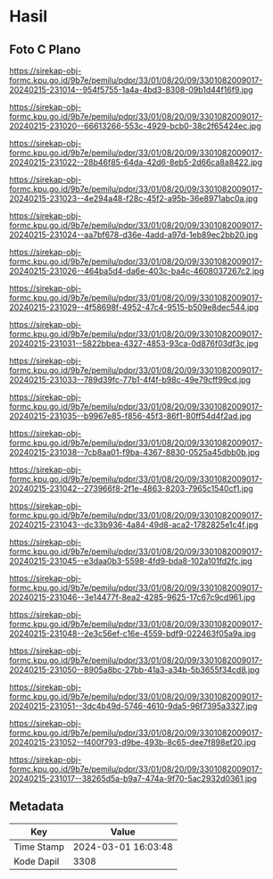 # Hasil

## Foto C Plano

https://sirekap-obj-formc.kpu.go.id/9b7e/pemilu/pdpr/33/01/08/20/09/3301082009017-20240215-231014--954f5755-1a4a-4bd3-8308-09b1d44f16f9.jpg

https://sirekap-obj-formc.kpu.go.id/9b7e/pemilu/pdpr/33/01/08/20/09/3301082009017-20240215-231020--66613266-553c-4929-bcb0-38c2f65424ec.jpg

https://sirekap-obj-formc.kpu.go.id/9b7e/pemilu/pdpr/33/01/08/20/09/3301082009017-20240215-231022--28b46f85-64da-42d6-8eb5-2d66ca8a8422.jpg

https://sirekap-obj-formc.kpu.go.id/9b7e/pemilu/pdpr/33/01/08/20/09/3301082009017-20240215-231023--4e294a48-f28c-45f2-a95b-36e8971abc0a.jpg

https://sirekap-obj-formc.kpu.go.id/9b7e/pemilu/pdpr/33/01/08/20/09/3301082009017-20240215-231024--aa7bf678-d36e-4add-a97d-1eb89ec2bb20.jpg

https://sirekap-obj-formc.kpu.go.id/9b7e/pemilu/pdpr/33/01/08/20/09/3301082009017-20240215-231026--464ba5d4-da6e-403c-ba4c-4608037267c2.jpg

https://sirekap-obj-formc.kpu.go.id/9b7e/pemilu/pdpr/33/01/08/20/09/3301082009017-20240215-231029--4f58698f-4952-47c4-9515-b509e8dec544.jpg

https://sirekap-obj-formc.kpu.go.id/9b7e/pemilu/pdpr/33/01/08/20/09/3301082009017-20240215-231031--5822bbea-4327-4853-93ca-0d876f03df3c.jpg

https://sirekap-obj-formc.kpu.go.id/9b7e/pemilu/pdpr/33/01/08/20/09/3301082009017-20240215-231033--789d39fc-77b1-4f4f-b98c-49e79cff99cd.jpg

https://sirekap-obj-formc.kpu.go.id/9b7e/pemilu/pdpr/33/01/08/20/09/3301082009017-20240215-231035--b9967e85-f856-45f3-86f1-80ff54d4f2ad.jpg

https://sirekap-obj-formc.kpu.go.id/9b7e/pemilu/pdpr/33/01/08/20/09/3301082009017-20240215-231038--7cb8aa01-f9ba-4367-8830-0525a45dbb0b.jpg

https://sirekap-obj-formc.kpu.go.id/9b7e/pemilu/pdpr/33/01/08/20/09/3301082009017-20240215-231042--273966f8-2f1e-4863-8203-7965c1540cf1.jpg

https://sirekap-obj-formc.kpu.go.id/9b7e/pemilu/pdpr/33/01/08/20/09/3301082009017-20240215-231043--dc33b936-4a84-49d8-aca2-1782825e1c4f.jpg

https://sirekap-obj-formc.kpu.go.id/9b7e/pemilu/pdpr/33/01/08/20/09/3301082009017-20240215-231045--e3daa0b3-5598-4fd9-bda8-102a101fd2fc.jpg

https://sirekap-obj-formc.kpu.go.id/9b7e/pemilu/pdpr/33/01/08/20/09/3301082009017-20240215-231046--3e14477f-8ea2-4285-9625-17c67c9cd961.jpg

https://sirekap-obj-formc.kpu.go.id/9b7e/pemilu/pdpr/33/01/08/20/09/3301082009017-20240215-231048--2e3c56ef-c16e-4559-bdf9-022463f05a9a.jpg

https://sirekap-obj-formc.kpu.go.id/9b7e/pemilu/pdpr/33/01/08/20/09/3301082009017-20240215-231050--8905a8bc-27bb-41a3-a34b-5b3655f34cd8.jpg

https://sirekap-obj-formc.kpu.go.id/9b7e/pemilu/pdpr/33/01/08/20/09/3301082009017-20240215-231051--3dc4b49d-5746-4610-9da5-96f7395a3327.jpg

https://sirekap-obj-formc.kpu.go.id/9b7e/pemilu/pdpr/33/01/08/20/09/3301082009017-20240215-231052--f400f793-d9be-493b-8c65-dee7f898ef20.jpg

https://sirekap-obj-formc.kpu.go.id/9b7e/pemilu/pdpr/33/01/08/20/09/3301082009017-20240215-231017--38265d5a-b9a7-474a-9f70-5ac2932d0361.jpg


## Metadata

| Key        | Value               |
| ---------- | ------------------- |
| Time Stamp | 2024-03-01 16:03:48 |
| Kode Dapil | 3308                |



